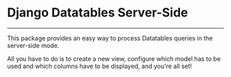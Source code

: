 # Django Datatables Server-Side
--------------
This package provides an easy way to process Datatables queries in the server-side mode.

All you have to do is to create a new view, configure which model has to be used and which columns have to be displayed, and you're all set!

